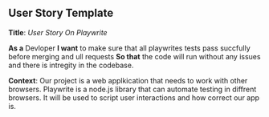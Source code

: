 ## User Story Template

**Title**: *User Story On Playwrite*

**As a** Devloper 
**I want** to make sure that all playwrites tests pass succfully before merging and ull requests 
**So that** the code will run without any issues and there is intregity in the codebase. 

**Context**: Our project is a web applkication that needs to work with other browsers. Playwrite is a node.js library that can automate testing in diffrent browsers. It will be used to script user interactions and how correct our app is. 